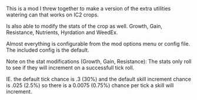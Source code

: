 This is a mod I threw together to make a version of the extra utilities watering can that works on IC2 crops.

Is also able to modify the stats of the crop as well. Growth, Gain, Resistance, Nutrients, Hyrdation and WeedEx.

Almost everything is configurable from the mod options menu or config file.
The included config is the default.

Note on the stat modifications (Growth, Gain, Resistance): The stats only roll to see if they will increment on a successfull tick roll.

IE. the default tick chance is .3 (30%) and the default skill increment chance is .025 (2.5%) so there is a 0.0075 (0.75%) chance per tick a skill will increment.

